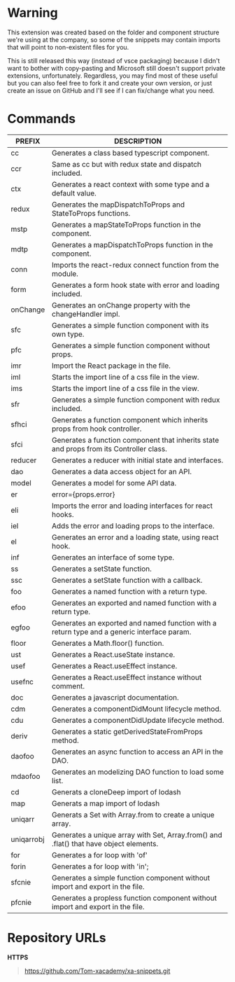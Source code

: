 # Warning

This extension was created based on the folder and component structure we're using
at the company, so some of the snippets may contain imports that will point
to non-existent files for you.

This is still released this way (instead of vsce packaging) because I didn't want to bother with copy-pasting and Microsoft still doesn't support private extensions, unfortunately. Regardless, you may find most of these useful but you can also feel free to fork it and create your own version, or just create an issue on GitHub and I'll see if I can fix/change what you need.

# Commands

| PREFIX     | DESCRIPTION                                                                                |
| ---------- | ------------------------------------------------------------------------------------------ |
| cc         | Generates a class based typescript component.                                              |
| ccr        | Same as cc but with redux state and dispatch included.                                     |
| ctx        | Generates a react context with some type and a default value.                              |
| redux      | Generates the mapDispatchToProps and StateToProps functions.                               |
| mstp       | Generates a mapStateToProps function in the component.                                     |
| mdtp       | Generates a mapDispatchToProps function in the component.                                  |
| conn       | Imports the react-redux connect function from the module.                                  |
| form       | Generates a form hook state with error and loading included.                               |
| onChange   | Generates an onChange property with the changeHandler impl.                                |
| sfc        | Generates a simple function component with its own type.                                   |
| pfc        | Generates a simple function component without props.                                       |
| imr        | Import the React package in the file.                                                      |
| iml        | Starts the import line of a css file in the view.                                          |
| ims        | Starts the import line of a css file in the view.                                          |
| sfr        | Generates a simple function component with redux included.                                 |
| sfhci      | Generates a function component which inherits props from hook controller.                  |
| sfci       | Generates a function component that inherits state and props from its Controller class.    |
| reducer    | Generates a reducer with initial state and interfaces.                                     |
| dao        | Generates a data access object for an API.                                                 |
| model      | Generates a model for some API data.                                                       |
| er         | error={props.error}                                                                        |
| eli        | Imports the error and loading interfaces for react hooks.                                  |
| iel        | Adds the error and loading props to the interface.                                         |
| el         | Generates an error and a loading state, using react hook.                                  |
| inf        | Generates an interface of some type.                                                       |
| ss         | Generates a setState function.                                                             |
| ssc        | Generates a setState function with a callback.                                             |
| foo        | Generates a named function with a return type.                                             |
| efoo       | Generates an exported and named function with a return type.                               |
| egfoo      | Generates an exported and named function with a return type and a generic interface param. |
| floor      | Generates a Math.floor() function.                                                         |
| ust        | Generates a React.useState instance.                                                       |
| usef       | Generates a React.useEffect instance.                                                      |
| usefnc     | Generates a React.useEffect instance without comment.                                      |
| doc        | Generates a javascript documentation.                                                      |
| cdm        | Generates a componentDidMount lifecycle method.                                            |
| cdu        | Generates a componentDidUpdate lifecycle method.                                           |
| deriv      | Generates a static getDerivedStateFromProps method.                                        |
| daofoo     | Generates an async function to access an API in the DAO.                                   |
| mdaofoo    | Generates an modelizing DAO function to load some list.                                    |
| cd         | Generats a cloneDeep import of lodash                                                      |
| map        | Generats a map import of lodash                                                            |
| uniqarr    | Generats a Set with Array.from to create a unique array.                                   |
| uniqarrobj | Generates a unique array with Set, Array.from() and .flat() that have object elements.     |
| for        | Generates a for loop with 'of'                                                             |
| forin      | Generates a for loop with 'in';                                                            |
| sfcnie     | Generates a simple function component without import and export in the file.               |
| pfcnie     | Generates a propless function component without import and export in the file.             |

# Repository URLs

**HTTPS**

> https://github.com/Tom-xacademy/xa-snippets.git
